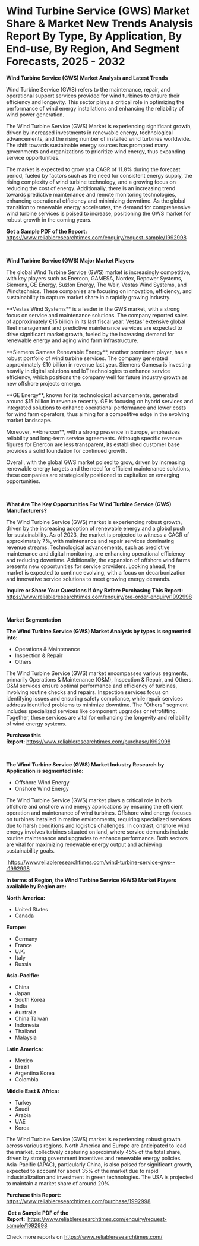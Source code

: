 <p><h1>Wind Turbine Service (GWS) Market Share & Market New Trends Analysis Report By Type, By Application, By End-use, By Region, And Segment Forecasts, 2025 - 2032</h1></p><p><strong>Wind Turbine Service (GWS) Market Analysis and Latest Trends</strong></p>
<p><p>Wind Turbine Service (GWS) refers to the maintenance, repair, and operational support services provided for wind turbines to ensure their efficiency and longevity. This sector plays a critical role in optimizing the performance of wind energy installations and enhancing the reliability of wind power generation.</p><p>The Wind Turbine Service (GWS) Market is experiencing significant growth, driven by increased investments in renewable energy, technological advancements, and the rising number of installed wind turbines worldwide. The shift towards sustainable energy sources has prompted many governments and organizations to prioritize wind energy, thus expanding service opportunities.</p><p>The market is expected to grow at a CAGR of 11.8% during the forecast period, fueled by factors such as the need for consistent energy supply, the rising complexity of wind turbine technology, and a growing focus on reducing the cost of energy. Additionally, there is an increasing trend towards predictive maintenance and remote monitoring technologies, enhancing operational efficiency and minimizing downtime. As the global transition to renewable energy accelerates, the demand for comprehensive wind turbine services is poised to increase, positioning the GWS market for robust growth in the coming years.</p></p>
<p><strong>Get a Sample PDF of the Report:&nbsp;</strong> <a href="https://www.reliableresearchtimes.com/enquiry/request-sample/1992998?utm_campaign=2958&utm_medium=2&utm_source=Github&utm_content=ia&utm_term=11032025&utm_id=wind-turbine-service-gws">https://www.reliableresearchtimes.com/enquiry/request-sample/1992998</a></p>
<p>&nbsp;</p>
<p><strong>Wind Turbine Service (GWS) Major Market Players</strong></p>
<p><p>The global Wind Turbine Service (GWS) market is increasingly competitive, with key players such as Enercon, GAMESA, Nordex, Repower Systems, Siemens, GE Energy, Suzlon Energy, The Weir, Vestas Wind Systems, and Windtechnics. These companies are focusing on innovation, efficiency, and sustainability to capture market share in a rapidly growing industry.</p><p>**Vestas Wind Systems** is a leader in the GWS market, with a strong focus on service and maintenance solutions. The company reported sales of approximately €15 billion in its last fiscal year. Vestas' extensive global fleet management and predictive maintenance services are expected to drive significant market growth, fueled by the increasing demand for renewable energy and aging wind farm infrastructure.</p><p>**Siemens Gamesa Renewable Energy**, another prominent player, has a robust portfolio of wind turbine services. The company generated approximately €10 billion in revenue last year. Siemens Gamesa is investing heavily in digital solutions and IoT technologies to enhance service efficiency, which positions the company well for future industry growth as new offshore projects emerge.</p><p>**GE Energy**, known for its technological advancements, generated around $15 billion in revenue recently. GE is focusing on hybrid services and integrated solutions to enhance operational performance and lower costs for wind farm operators, thus aiming for a competitive edge in the evolving market landscape.</p><p>Moreover, **Enercon**, with a strong presence in Europe, emphasizes reliability and long-term service agreements. Although specific revenue figures for Enercon are less transparent, its established customer base provides a solid foundation for continued growth.</p><p>Overall, with the global GWS market poised to grow, driven by increasing renewable energy targets and the need for efficient maintenance solutions, these companies are strategically positioned to capitalize on emerging opportunities.</p></p>
<p>&nbsp;</p>
<p><strong>What Are The Key Opportunities For Wind Turbine Service (GWS) Manufacturers?</strong></p>
<p><p>The Wind Turbine Service (GWS) market is experiencing robust growth, driven by the increasing adoption of renewable energy and a global push for sustainability. As of 2023, the market is projected to witness a CAGR of approximately 7%, with maintenance and repair services dominating revenue streams. Technological advancements, such as predictive maintenance and digital monitoring, are enhancing operational efficiency and reducing downtime. Additionally, the expansion of offshore wind farms presents new opportunities for service providers. Looking ahead, the market is expected to continue evolving, with a focus on decarbonization and innovative service solutions to meet growing energy demands.</p></p>
<p><strong>Inquire or Share Your Questions If Any Before Purchasing This Report:</strong> <a href="https://www.reliableresearchtimes.com/enquiry/pre-order-enquiry/1992998?utm_campaign=2958&utm_medium=2&utm_source=Github&utm_content=ia&utm_term=11032025&utm_id=wind-turbine-service-gws">https://www.reliableresearchtimes.com/enquiry/pre-order-enquiry/1992998</a></p>
<p>&nbsp;</p>
<p><strong>Market Segmentation</strong></p>
<p><strong>The Wind Turbine Service (GWS) Market Analysis by types is segmented into:</strong></p>
<p><ul><li>Operations & Maintenance</li><li>Inspection & Repair</li><li>Others</li></ul></p>
<p><p>The Wind Turbine Service (GWS) market encompasses various segments, primarily Operations & Maintenance (O&M), Inspection & Repair, and Others. O&M services ensure optimal performance and efficiency of turbines, involving routine checks and repairs. Inspection services focus on identifying issues and ensuring safety compliance, while repair services address identified problems to minimize downtime. The "Others" segment includes specialized services like component upgrades or retrofitting. Together, these services are vital for enhancing the longevity and reliability of wind energy systems.</p></p>
<p><strong>Purchase this Report:&nbsp;</strong><a href="https://www.reliableresearchtimes.com/purchase/1992998?utm_campaign=2958&utm_medium=2&utm_source=Github&utm_content=ia&utm_term=11032025&utm_id=wind-turbine-service-gws">https://www.reliableresearchtimes.com/purchase/1992998</a></p>
<p>&nbsp;</p>
<p><strong>The Wind Turbine Service (GWS) Market Industry Research by Application is segmented into:</strong></p>
<p><ul><li>Offshore Wind Energy</li><li>Onshore Wind Energy</li></ul></p>
<p><p>The Wind Turbine Service (GWS) market plays a critical role in both offshore and onshore wind energy applications by ensuring the efficient operation and maintenance of wind turbines. Offshore wind energy focuses on turbines installed in marine environments, requiring specialized services due to harsh conditions and logistics challenges. In contrast, onshore wind energy involves turbines situated on land, where service demands include routine maintenance and upgrades to enhance performance. Both sectors are vital for maximizing renewable energy output and achieving sustainability goals.</p></p>
<p><a href="https://www.reliableresearchtimes.com/wind-turbine-service-gws--r1992998?utm_campaign=2958&utm_medium=2&utm_source=Github&utm_content=ia&utm_term=11032025&utm_id=wind-turbine-service-gws">&nbsp;https://www.reliableresearchtimes.com/wind-turbine-service-gws--r1992998</a></p>
<p><strong>In terms of Region, the Wind Turbine Service (GWS) Market Players available by Region are:</strong></p>
<p>
    <p> <strong> North America: </strong>
        <ul>
            <li>United States</li>
            <li>Canada</li>
        </ul>
        </p> 
    <p> <strong> Europe: </strong>
        <ul>
            <li>Germany</li>
            <li>France</li>
            <li>U.K.</li>
            <li>Italy</li>
            <li>Russia</li>
        </ul>
        </p> 
    <p> <strong> Asia-Pacific: </strong>
        <ul>
            <li>China</li>
            <li>Japan</li>
            <li>South Korea</li>
            <li>India</li>
            <li>Australia</li>
            <li>China Taiwan</li>
            <li>Indonesia</li>
            <li>Thailand</li>
            <li>Malaysia</li>
        </ul>
        </p> 
    <p> <strong> Latin America: </strong>
        <ul>
            <li>Mexico</li>
            <li>Brazil</li>
            <li>Argentina Korea</li>
            <li>Colombia</li>
        </ul>
        </p> 
    <p> <strong> Middle East & Africa: </strong>
        <ul>
            <li>Turkey</li>
            <li>Saudi</li>
            <li>Arabia</li>
            <li>UAE</li>
            <li>Korea</li>
        </ul>
    </p>
    </p>
<p><p>The Wind Turbine Service (GWS) market is experiencing robust growth across various regions. North America and Europe are anticipated to lead the market, collectively capturing approximately 45% of the total share, driven by strong government incentives and renewable energy policies. Asia-Pacific (APAC), particularly China, is also poised for significant growth, expected to account for about 35% of the market due to rapid industrialization and investment in green technologies. The USA is projected to maintain a market share of around 20%.</p></p>
<p><strong>Purchase this Report: </strong><a href="https://www.reliableresearchtimes.com/purchase/1992998?utm_campaign=2958&utm_medium=2&utm_source=Github&utm_content=ia&utm_term=11032025&utm_id=wind-turbine-service-gws">https://www.reliableresearchtimes.com/purchase/1992998</a></p>
<p>&nbsp;<strong>Get a Sample PDF of the Report:&nbsp;&nbsp;</strong><a href="https://www.reliableresearchtimes.com/enquiry/request-sample/1992998?utm_campaign=2958&utm_medium=2&utm_source=Github&utm_content=ia&utm_term=11032025&utm_id=wind-turbine-service-gws">https://www.reliableresearchtimes.com/enquiry/request-sample/1992998</a></p>
<p><strong></strong></p>
<p>Check more reports on <a href="https://www.reliableresearchtimes.com/?utm_campaign=2958&utm_medium=2&utm_source=Github&utm_content=ia&utm_term=11032025&utm_id=wind-turbine-service-gws">https://www.reliableresearchtimes.com/</a></p>